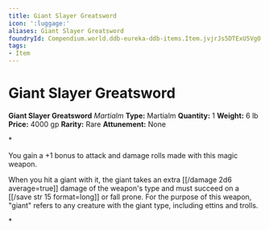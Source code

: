 ```yaml
---
title: Giant Slayer Greatsword
icon: ':luggage:'
aliases: Giant Slayer Greatsword
foundryId: Compendium.world.ddb-eureka-ddb-items.Item.jvjrJs5DTExU5VgO
tags:
- Item
---
```


# Giant Slayer Greatsword

**Giant Slayer Greatsword**
_Martialm_
**Type:** Martialm
**Quantity:** 1
**Weight:** 6 lb
**Price:** 4000 gp
**Rarity:** Rare
**Attunement:** None

*<p>You gain a +1 bonus to attack and damage rolls made with this magic weapon.

When you hit a giant with it, the giant takes an extra  [[/damage 2d6 average=true]] damage of the weapon's type and must succeed on a [[/save str 15 format=long]] or fall prone. For the purpose of this weapon, "giant" refers to any creature with the giant type, including ettins and trolls.</p>*